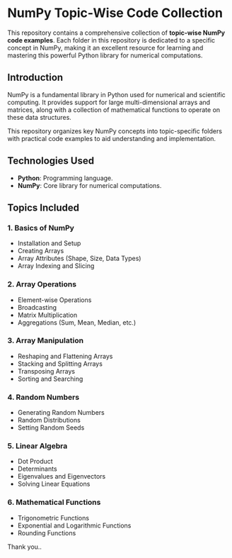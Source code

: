# NumPy Topic-Wise Code Collection

This repository contains a comprehensive collection of **topic-wise NumPy code examples**. Each folder in this repository is dedicated to a specific concept in NumPy, making it an excellent resource for learning and mastering this powerful Python library for numerical computations.

## Introduction

NumPy is a fundamental library in Python used for numerical and scientific computing. It provides support for large multi-dimensional arrays and matrices, along with a collection of mathematical functions to operate on these data structures.

This repository organizes key NumPy concepts into topic-specific folders with practical code examples to aid understanding and implementation.

## Technologies Used

- **Python**: Programming language.
- **NumPy**: Core library for numerical computations.

## Topics Included

### **1. Basics of NumPy**
- Installation and Setup
- Creating Arrays
- Array Attributes (Shape, Size, Data Types)
- Array Indexing and Slicing

### **2. Array Operations**
- Element-wise Operations
- Broadcasting
- Matrix Multiplication
- Aggregations (Sum, Mean, Median, etc.)

### **3. Array Manipulation**
- Reshaping and Flattening Arrays
- Stacking and Splitting Arrays
- Transposing Arrays
- Sorting and Searching

### **4. Random Numbers**
- Generating Random Numbers
- Random Distributions
- Setting Random Seeds

### **5. Linear Algebra**
- Dot Product
- Determinants
- Eigenvalues and Eigenvectors
- Solving Linear Equations

### **6. Mathematical Functions**
- Trigonometric Functions
- Exponential and Logarithmic Functions
- Rounding Functions

Thank you..
